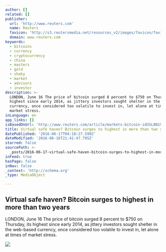 ```yaml
---
author: []
related: []
publisher:
  url: 'http://www.reuters.com'
  name: Reuters
  favicon: 'http://s3.reutersmedia.net/resources_v2/images/favicon/favicon.ico'
  domain: www.reuters.com
keywords:
  - bitcoins
  - currency
  - cryptocurrency
  - china
  - masters
  - gold
  - shaky
  - market
  - advisors
  - investor
description: >-
  LONDON, June 16 The price of bitcoin surged 8 percent to $750 on Thursday, its
  highest since early 2014, as jittery investors sought shelter in the web-based
  currency, once considered too volatile to invest in, let alone at times of
  market stress.
inLanguage: en
app_links: []
isBasedOnUrl: 'http://www.reuters.com/article/markets-bitcoin-idUSL8N1982E6'
title: Virtual safe haven? Bitcoin surges to highest in more than two years
datePublished: '2016-06-17T04:18:27.599Z'
dateModified: '2016-06-16T21:41:47.795Z'
starred: false
sourcePath: >-
  _posts/2016-06-17-virtual-safe-haven-bitcoin-surges-to-highest-in-more-than-t.md
inFeed: true
hasPage: false
inNav: false
_context: 'http://schema.org'
_type: MediaObject

---
```

<article style=""><h1>Virtual safe haven? Bitcoin surges to highest in more than two years</h1><p>LONDON, June 16 The price of bitcoin surged 8 percent to $750 on Thursday, its highest since early 2014, as jittery investors sought shelter in the web-based currency, once considered too volatile to invest in, let alone at times of market stress.</p><img src="http://s4.reutersmedia.net/resources_v2/images/rcom-default.png" /></article>